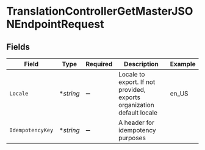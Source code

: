 # TranslationControllerGetMasterJSONEndpointRequest


## Fields

| Field                                                                  | Type                                                                   | Required                                                               | Description                                                            | Example                                                                |
| ---------------------------------------------------------------------- | ---------------------------------------------------------------------- | ---------------------------------------------------------------------- | ---------------------------------------------------------------------- | ---------------------------------------------------------------------- |
| `Locale`                                                               | **string*                                                              | :heavy_minus_sign:                                                     | Locale to export. If not provided, exports organization default locale | en_US                                                                  |
| `IdempotencyKey`                                                       | **string*                                                              | :heavy_minus_sign:                                                     | A header for idempotency purposes                                      |                                                                        |